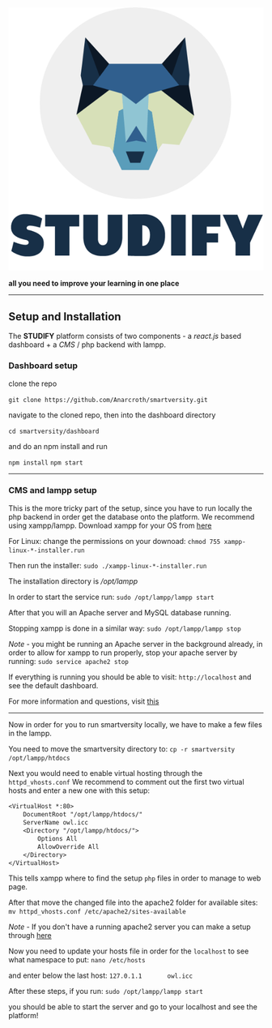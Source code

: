 ![Moon Moon logo](./logo-wolf-blue.png)

**all you need to improve your learning in one place**

---

## Setup and Installation

The **STUDIFY** platform consists of two components - a *react.js* based dashboard + a *CMS* / php backend with lampp.

### Dashboard setup

clone the repo

```git clone https://github.com/Anarcroth/smartversity.git```

navigate to the cloned repo, then into the dashboard directory

```cd smartversity/dashboard```

and do an npm install and run

```npm install```
```npm start```

---

### CMS and lampp setup

This is the more tricky part of the setup, since you have to run locally the php backend in order get the database onto the platform.
We recommend using xampp/lampp.
Download xampp for your OS from [here](https://www.apachefriends.org/download.html)

For Linux:
change the permissions on your downoad:
```chmod 755 xampp-linux-*-installer.run```

Then run the installer:
```sudo ./xampp-linux-*-installer.run```

The installation directory is */opt/lampp*

In order to start the service run:
```sudo /opt/lampp/lampp start```

After that you will an Apache server and MySQL database running.

Stopping xampp is done in a similar way:
```sudo /opt/lampp/lampp stop```

*Note* - you might be running an Apache server in the background already, in order to allow for xampp to run properly, stop your apache server by running:
```sudo service apache2 stop```

If everything is running you should be able to visit:
```http://localhost```
and see the default dashboard.

For more information and questions, visit [this](https://www.apachefriends.org/faq_linux.html)

---

Now in order for you to run smartversity locally, we have to make a few files in the lampp.

You need to move the smartversity directory to:
```cp -r smartversity /opt/lampp/htdocs```

Next you would need to enable virtual hosting through the `httpd_vhosts.conf`
We recommend to comment out the first two virtual hosts and enter a new one with this setup:

```
<VirtualHost *:80>
    DocumentRoot "/opt/lampp/htdocs/"
    ServerName owl.icc
    <Directory "/opt/lampp/htdocs/">
        Options All
        AllowOverride All
    </Directory>
</VirtualHost>
```

This tells xampp where to find the setup `php` files in order to manage to web page.

After that move the changed file into the apache2 folder for available sites:
```mv httpd_vhosts.conf /etc/apache2/sites-available```

*Note* - If you don't have a running apache2 server you can make a setup through [here](https://www.digitalocean.com/community/tutorials/how-to-configure-the-apache-web-server-on-an-ubuntu-or-debian-vps)

Now you need to update your hosts file in order for the `localhost` to see what namespace to put:
```nano /etc/hosts```

and enter below the last host:
```127.0.1.1       owl.icc```

After these steps, if you run:
```sudo /opt/lampp/lampp start```

you should be able to start the server and go to your localhost and see the platform!
